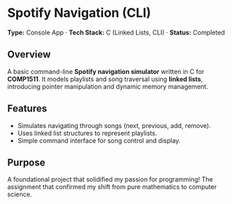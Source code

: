 # **Spotify Navigation (CLI)**

**Type:** Console App · **Tech Stack:** C (Linked Lists, CLI) · **Status:** Completed

## **Overview**

A basic command-line **Spotify navigation simulator** written in C for **COMP1511**. It models playlists and song traversal using **linked lists**, introducing pointer manipulation and dynamic memory management.

## **Features**

* Simulates navigating through songs (next, previous, add, remove).
* Uses linked list structures to represent playlists.
* Simple command interface for song control and display.

## **Purpose**

A foundational project that solidified my passion for programming! The assignment that confirmed my shift from pure mathematics to computer science.
